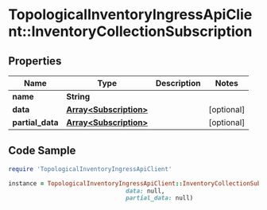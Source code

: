 # TopologicalInventoryIngressApiClient::InventoryCollectionSubscription

## Properties

Name | Type | Description | Notes
------------ | ------------- | ------------- | -------------
**name** | **String** |  | 
**data** | [**Array&lt;Subscription&gt;**](Subscription.md) |  | [optional] 
**partial_data** | [**Array&lt;Subscription&gt;**](Subscription.md) |  | [optional] 

## Code Sample

```ruby
require 'TopologicalInventoryIngressApiClient'

instance = TopologicalInventoryIngressApiClient::InventoryCollectionSubscription.new(name: null,
                                 data: null,
                                 partial_data: null)
```


